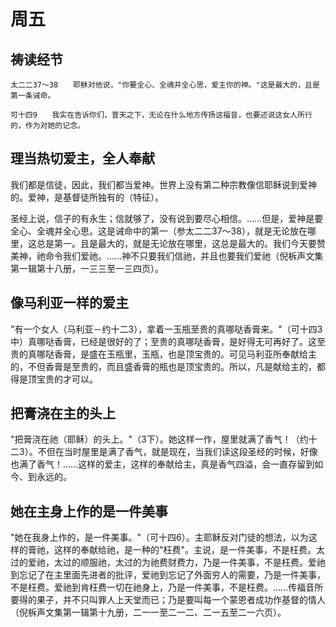# 周五

## 祷读经节
```
太二二37～38　　耶稣对他说，"你要全心、全魂并全心思，爱主你的神。"这是最大的，且是第一条诫命。

可十四9　　我实在告诉你们，普天之下，无论在什么地方传扬这福音，也要述说这女人所行的，作为对她的记念。
```

## 理当热切爱主，全人奉献

我们都是信徒，因此，我们都当爱神。世界上没有第二种宗教像信耶稣说到爱神的。爱神，是基督徒所独有的（特征）。

圣经上说，信子的有永生；信就够了，没有说到要尽心相信。......但是，爱神是要全心、全魂并全心思。这是诫命中的第一（参太二二37～38），就是无论放在哪里，这总是第一。且是最大的，就是无论放在哪里，这总是最大的。我们今天要赞美神，祂命令我们爱祂。......神不只要我们信祂，并且也要我们爱祂（倪柝声文集第一辑第十八册，一三三至一三四页）。

## 像马利亚一样的爱主

"有一个女人（马利亚－约十二3），拿着一玉瓶至贵的真哪哒香膏来。"（可十四3中）真哪哒香膏，已经是很好的了；至贵的真哪哒香膏，是好得无可再好了。这至贵的真哪哒香膏，是盛在玉瓶里，玉瓶，也是顶宝贵的。可见马利亚所奉献给主的，不但香膏是至贵的，而且盛香膏的瓶也是顶宝贵的。所以，凡是献给主的，都得是顶宝贵的才可以。

## 把膏浇在主的头上

"把膏浇在祂（耶稣）的头上。"（3下）。她这样一作，屋里就满了香气！（约十二3）。不但在当时屋里是满了香气，就是现在，当我们读这段圣经的时候，好像也满了香气！......这样的爱主，这样的奉献给主，真是香气四溢，会一直存留到如今、到永远的。

## 她在主身上作的是一件美事

"她在我身上作的，是一件美事。"（可十四6）。主耶稣反对门徒的想法，以为这样的膏祂，这样的奉献给祂，是一种的"枉费"。主说，是一件美事，不是枉费。太过的爱祂，太过的顺服祂，太过的为祂费财费力，乃是一件美事，不是枉费。爱祂到忘记了在主里面先进者的批评，爱祂到忘记了外面穷人的需要，乃是一件美事，不是枉费。爱祂到肯枉费一切在祂身上，乃是一件美事，不是枉费。......传福音所要得的果子，并不只叫罪人上天堂而已；乃是要叫每一个蒙恩者成功作基督的情人（倪柝声文集第一辑第十九册，二一一至二一二、二一五至二一六页）。
